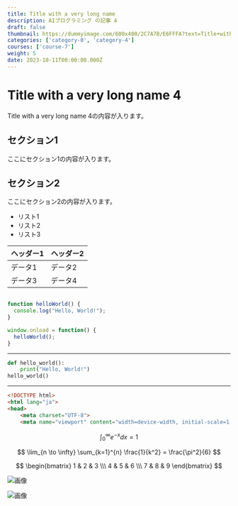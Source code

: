 ```yaml
---
title: Title with a very long name
description: AIプログラミング の記事 4
draft: false
thumbnail: https://dummyimage.com/600x400/2C7A7B/E6FFFA?text=Title+with+a+very+long+name
categories: ['category-0', 'category-4']
courses: ['course-7']
weight: 5
date: 2023-10-11T00:00:00.000Z
---
```


# Title with a very long name 4

Title with a very long name 4の内容が入ります。

## セクション1
ここにセクション1の内容が入ります。

## セクション2
ここにセクション2の内容が入ります。

- リスト1
- リスト2
- リスト3

| ヘッダー1 | ヘッダー2 |
| --------- | --------- |
| データ1   | データ2   |
| データ3   | データ4   |

```javascript

function helloWorld() {
  console.log("Hello, World!");
}

window.onload = function() {
  helloWorld();
}

```

---

```python
def hello_world():
    print("Hello, World!")
hello_world()
```

---

```html
<!DOCTYPE html>
<html lang="ja">
<head>
    <meta charset="UTF-8">
    <meta name="viewport" content="width=device-width, initial-scale=1.0">
```

$$
\int_{0}^{\infty} e^{-x} dx = 1
$$

$$
\lim_{n \to \infty} \sum_{k=1}^{n} \frac{1}{k^2} = \frac{\pi^2}{6}
$$

$$
\begin{bmatrix}
1 & 2 & 3 \\\
4 & 5 & 6 \\\
7 & 8 & 9
\end{bmatrix}
$$

![画像](https://dummyimage.com/320x180/2D3748/F5F7FA?text=Title+with+a+very+long+name+4)

![画像](https://dummyimage.com/640x360/1A202C/EDF2F7?text=Title+with+a+very+long+name+4)